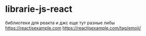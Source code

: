 # librarie-js-react
библиотеки для реакта и джс
еще тут разные либы
https://reactjsexample.com
https://reactjsexample.com/tag/emoji/

